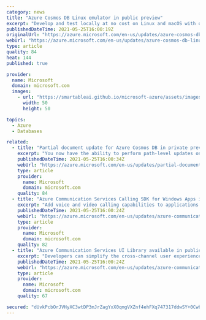 ```yaml
---
category: news
title: "Azure Cosmos DB Linux emulator in public preview"
excerpt: "Develop and test locally at no cost on Linux and macOS with our new Azure Cosmos DB Linux emulator."
publishedDateTime: 2021-05-25T16:00:19Z
originalUrl: "https://azure.microsoft.com/en-us/updates/azure-cosmos-db-linux-emulator-in-public-preview/"
webUrl: "https://azure.microsoft.com/en-us/updates/azure-cosmos-db-linux-emulator-in-public-preview/"
type: article
quality: 84
heat: 144
published: true

provider:
  name: Microsoft
  domain: microsoft.com
  images:
    - url: "https://smartableai.github.io/microsoft-azure/assets/images/organizations/microsoft.com-50x50.jpg"
      width: 50
      height: 50

topics:
  - Azure
  - Databases

related:
  - title: "Partial document update for Azure Cosmos DB in private preview"
    excerpt: "You now have the ability to perform path-level updates on specific fields/properties in a document with partial document update for Azure Cosmos DB."
    publishedDateTime: 2021-05-25T16:00:34Z
    webUrl: "https://azure.microsoft.com/en-us/updates/partial-document-update-for-azure-cosmos-db-in-private-preview/"
    type: article
    provider:
      name: Microsoft
      domain: microsoft.com
    quality: 84
  - title: "Azure Communication Services Calling SDK for Windows Apps in public preview"
    excerpt: "Add voice and video calling capabilities to applications that run on Microsoft Windows. "
    publishedDateTime: 2021-05-25T16:00:24Z
    webUrl: "https://azure.microsoft.com/en-us/updates/azure-communication-services-calling-sdk-for-windows-apps-in-public-preview/"
    type: article
    provider:
      name: Microsoft
      domain: microsoft.com
    quality: 82
  - title: "Azure Communication Services UI Library available in public preview"
    excerpt: "Developers can simplify the cross-channel user experiences within their applications with Azure Communication Services UI Library. "
    publishedDateTime: 2021-05-25T16:00:24Z
    webUrl: "https://azure.microsoft.com/en-us/updates/azure-communication-services-ui-library-available-in-public-preview/"
    type: article
    provider:
      name: Microsoft
      domain: microsoft.com
    quality: 67

secured: "dUvkPcbOrJVHyXC3wtDP3mJrZagYxX0qmgVXZnf4ehFXq747317ddwSY+0CwbMPlKHxBmP9IVHssmstbXkadMW9AXaj1HPnl+/fiKQZFszAcFJDdKnVd6OqxDVKKfru17DeRbXS9SJ45WjWV1ay8L0e+i+l9+3wEBV26tqn47oHLB/6bcvVzVnFtwUM4Ws6V7uzXWzIjENaOm/7KeLNJLW+I3Vd37l+vYnVJzUzj+lNXdWXEedmV+x62XZSft9N0OKwtUPp6fRoW/tpgomt7JcbORnfh7w0KQQcXmq49GyfbW/zitz0/ul6fjzSsG1OwBfC/SgDXl6RPpoPSwZ58+KpkguitPWxfoXhl+x47jOg=;42IM7jZbCOzwPc+dRTusxw=="
---
```


